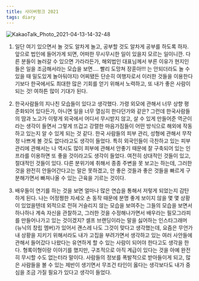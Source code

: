 ```yaml
---
title: 사이버펑크 2021
tags: diary
---
```


![KakaoTalk_Photo_2021-04-13-14-32-48](https://user-images.githubusercontent.com/50545088/114501670-65e3f400-9c65-11eb-972c-55290a134714.jpeg)

1. <!--어플리케이션을 통해서 현지 친구와 친해질 수 있는 기회를 가지게 되었다. 평소에 어플리케이션을 통해서 만남을 가진다는 것에대해서 선입견이 엄청 있던 꽤 흥선대원군의 보수정책을 유지하던 터라 나에게는 엄청 큰 도전이었지만, 여기서 사용하지 않는다면 무언가 한국사람만 주구장창 만나는 내가 욕하던 여러 사람이랑 다를 것이 없다는 생각에 절박하게 어플리케이션을 이용하게 되었던 것 같다. (물론 워킹걸은 제발 꺼졌으면 좋겠다.) 아직 말도 안통하고, 나 역시도 영어에 관해서 꽤 많이 감을 잃었던터라 아직 커뮤니케이션에 부족한 면이 있다. (빨리 토익 책 여기서 완전히 끝내고 나가도록 해야지 마냥 나태하게 있을 수 없다.--> 일단 여기 있으면서 놀 것도 알차게 놀고, 공부할 것도 알차게 공부를 하도록 하자. 앞으로 법인에 들어가게 되면, 어떠한 무시무시한 일이 있을지 모르는 일이니깐. 다른 분들이 놀러갈 수 있으면 가라라든가, 해외법인 대표님께서 부른 이유가 현지인들은 일을 조금해서라는 모습을 보면.... 빨리 도망쳐 장훈아!!! 는 안되더라도 놀 수 있을 때 밀도있게 놀아둬야지) 어찌됐든 단순히 여행자로서 이러한 것들을 이용한다기보다 한국에서도 최대한 많은 기회를 얻기 위해서 노력하고, 또 내가 좋은 사람이 되는 것! 여하튼 많이 기대가 된다.

2. 한국사람들의 지나친 모습들이 있다고 생각했다. 가령 외모에 관해서 너무 상향 평준화되어 있다든가, 아니면 일을 너무 열심히 한다던가와 같은? 그런데 한국사람들의 땀과 노고가 이렇게 외국에서 어디서 무시받지 않고, 살 수 있게 만들어준 역군이라는 생각이 들면서 그렇게 뜨겁고 강렬한 마음가짐들이 어떤 방식으로 해외에 작동하고 있는지 알 수 있게 되는 것 같다. 한국 사람들의 피부 관리, 성형에 관해서 무작정 나쁘게 볼 것도 없다라고도 생각이 들었다. 특히 외국인들이 극찬하고 있는 피부 관리에 관해서는 나 역시도 많이 피부에 관해서 안좋기 때문에 잘 구축되어 있는 인프라를 이용하면 또 좋을 것이라고도 생각이 들었다. 여전히 상대적인 것들이 있고, 절대적인 것들이 있다. 다른 분위기에 취해서 종종 주변을 못 보고는 하는데, 그러한 것을 완전히 안들어간다고는 말은 못하겠고, 안 좋은 것들과 좋은 것들을 빠르게 구분해가면서 빠져나올 수 있는 근육을 기르는 것이다.

3. 배우들이 연기를 하는 것을 보면 얼마나 많은 연습을 통해서 저렇게 되었는지 감탄하게 된다. 나는 어정쩡한 자세오 손 동작 때문에 분명 좋게 보이지 않을 몇 몇 상황이 있었을텐데 외적으로 전혀 거슬리지 않는 모습을 보여주는 그들의 모습을 보면서 하나하나 계속 자신을 관찰하고, 그러한 것을 수정해나가면서 배우라는 필모그라피를 만들어나가고 있는 것이겠지? 셀프 브랜딩이라는 말을 싫어하는 인스타그래머(뉴닉의 창립 멤버)가 있어서 괜스레 나도 그것이 맞다고 생각했는데, 요즘은 무언가 내 상황을 지키기 위해서라도 내가 고집을 부려가면서 생각하고 있는 여러 사안들에 관해서 들어갔다 나왔다는 유연하게 할 수 있는 사람이 되어야 한다고도 생각을 한다. 형록이형이랑 이야기를 했지만, 구조적으로 아직 계급이 있다는 것을 아예 완전히 무시할 수도 없는터라 말이다. 사람들의 정보를 폭발적으로 받아들이게 되고, 많은 사람들을 볼 수 있는 제반이 생기면서 무조건 타인이 옳다는 생각보다도 내가 중심을 조금 가질 필요가 있다고 생각이 들었다.